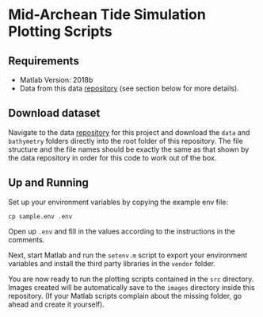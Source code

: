 # Mid-Archean Tide Simulation Plotting Scripts

## Requirements
- Matlab Version: 2018b
- Data from this data [repository](https://dataverse.harvard.edu/dataset.xhtml?persistentId=doi:10.7910/DVN/A32CT4) (see section below for more details).

## Download dataset
Navigate to the data [repository](https://dataverse.harvard.edu/dataset.xhtml?persistentId=doi:10.7910/DVN/A32CT4) for this project and download the `data` and `bathymetry` folders directly into the root folder of this repository. The file structure and the file names should be exactly the same as that shown by the data repository in order for this code to work out of the box.

## Up and Running
Set up your environment variables by copying the example env file:
```
cp sample.env .env
```
Open up `.env` and fill in the values according to the instructions in the comments.

Next, start Matlab and run the `setenv.m` script to export your environment variables and
install the third party libraries in the `vendor` folder.

You are now ready to run the plotting scripts contained in the `src` directory. Images created
will be automatically save to the `images` directory inside this repository. (If your Matlab
scripts complain about the missing folder, go ahead and create it yourself).
